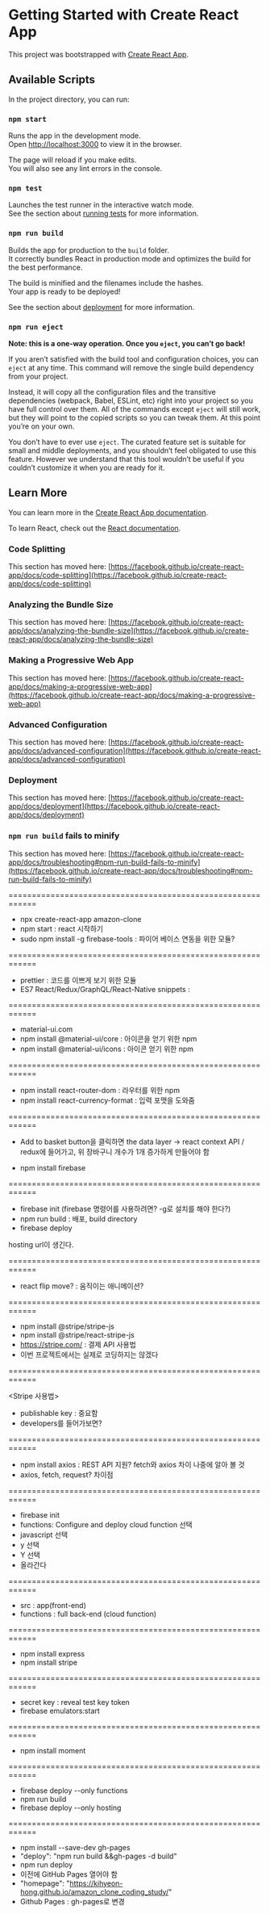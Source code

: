 # Getting Started with Create React App

This project was bootstrapped with [Create React App](https://github.com/facebook/create-react-app).

## Available Scripts

In the project directory, you can run:

### `npm start`

Runs the app in the development mode.\
Open [http://localhost:3000](http://localhost:3000) to view it in the browser.

The page will reload if you make edits.\
You will also see any lint errors in the console.

### `npm test`

Launches the test runner in the interactive watch mode.\
See the section about [running tests](https://facebook.github.io/create-react-app/docs/running-tests) for more information.

### `npm run build`

Builds the app for production to the `build` folder.\
It correctly bundles React in production mode and optimizes the build for the best performance.

The build is minified and the filenames include the hashes.\
Your app is ready to be deployed!

See the section about [deployment](https://facebook.github.io/create-react-app/docs/deployment) for more information.

### `npm run eject`

**Note: this is a one-way operation. Once you `eject`, you can’t go back!**

If you aren’t satisfied with the build tool and configuration choices, you can `eject` at any time. This command will remove the single build dependency from your project.

Instead, it will copy all the configuration files and the transitive dependencies (webpack, Babel, ESLint, etc) right into your project so you have full control over them. All of the commands except `eject` will still work, but they will point to the copied scripts so you can tweak them. At this point you’re on your own.

You don’t have to ever use `eject`. The curated feature set is suitable for small and middle deployments, and you shouldn’t feel obligated to use this feature. However we understand that this tool wouldn’t be useful if you couldn’t customize it when you are ready for it.

## Learn More

You can learn more in the [Create React App documentation](https://facebook.github.io/create-react-app/docs/getting-started).

To learn React, check out the [React documentation](https://reactjs.org/).

### Code Splitting

This section has moved here: [https://facebook.github.io/create-react-app/docs/code-splitting](https://facebook.github.io/create-react-app/docs/code-splitting)

### Analyzing the Bundle Size

This section has moved here: [https://facebook.github.io/create-react-app/docs/analyzing-the-bundle-size](https://facebook.github.io/create-react-app/docs/analyzing-the-bundle-size)

### Making a Progressive Web App

This section has moved here: [https://facebook.github.io/create-react-app/docs/making-a-progressive-web-app](https://facebook.github.io/create-react-app/docs/making-a-progressive-web-app)

### Advanced Configuration

This section has moved here: [https://facebook.github.io/create-react-app/docs/advanced-configuration](https://facebook.github.io/create-react-app/docs/advanced-configuration)

### Deployment

This section has moved here: [https://facebook.github.io/create-react-app/docs/deployment](https://facebook.github.io/create-react-app/docs/deployment)

### `npm run build` fails to minify

This section has moved here: [https://facebook.github.io/create-react-app/docs/troubleshooting#npm-run-build-fails-to-minify](https://facebook.github.io/create-react-app/docs/troubleshooting#npm-run-build-fails-to-minify)

============================================================

- npx create-react-app amazon-clone
- npm start : react 시작하기
- sudo npm install -g firebase-tools : 파이어 베이스 연동을 위한 모듈?

============================================================

- prettier : 코드를 이쁘게 보기 위한 모듈
- ES7 React/Redux/GraphQL/React-Native snippets :

============================================================

- material-ui.com
- npm install @material-ui/core : 아이콘을 얻기 위한 npm
- npm install @material-ui/icons : 아이콘 얻기 위한 npm

============================================================

- npm install react-router-dom : 라우터를 위한 npm
- npm install react-currency-format : 입력 포맷을 도와줌

============================================================

- Add to basket button을 클릭하면 the data layer -> react context API / redux에 들어가고, 위 장바구니 개수가 1개 증가하게 만들어야 함

- npm install firebase

============================================================

- firebase init (firebase 명령어를 사용하려면? -g로 설치를 해야 한다?)
- npm run build : 배포, build directory
- firebase deploy

hosting url이 생긴다.

============================================================

- react flip move? : 움직이는 애니메이션?

============================================================

- npm install @stripe/stripe-js
- npm install @stripe/react-stripe-js
- https://stripe.com/ : 결제 API 사용법
- 이번 프로젝트에서는 실제로 코딩하지는 않겠다

============================================================

<Stripe 사용법>

- publishable key : 중요함
- developers를 들어가보면?

============================================================

- npm install axios : REST API 지원? fetch와 axios 차이 나중에 알아 볼 것
- axios, fetch, request? 차이점

============================================================

- firebase init
- functions: Configure and deploy cloud function 선택
- javascript 선택
- y 선택
- Y 선택
- 올라간다

============================================================

- src : app(front-end)
- functions : full back-end (cloud function)

============================================================

- npm install express
- npm install stripe

============================================================

- secret key : reveal test key token
- firebase emulators:start

============================================================

- npm install moment

============================================================

- firebase deploy --only functions
- npm run build
- firebase deploy --only hosting

============================================================

- npm install --save-dev gh-pages
- "deploy": "npm run build &&gh-pages -d build"
- npm run deploy
- 이전에 GitHub Pages 열어야 함
- "homepage": "https://kihyeon-hong.github.io/amazon_clone_coding_study/"
- Github Pages : gh-pages로 변경
